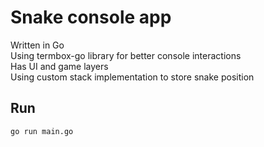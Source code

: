 # Snake console app

Written in Go \
Using termbox-go library for better console interactions \
Has UI and game layers \
Using custom stack implementation to store snake position

## Run
```
go run main.go
```